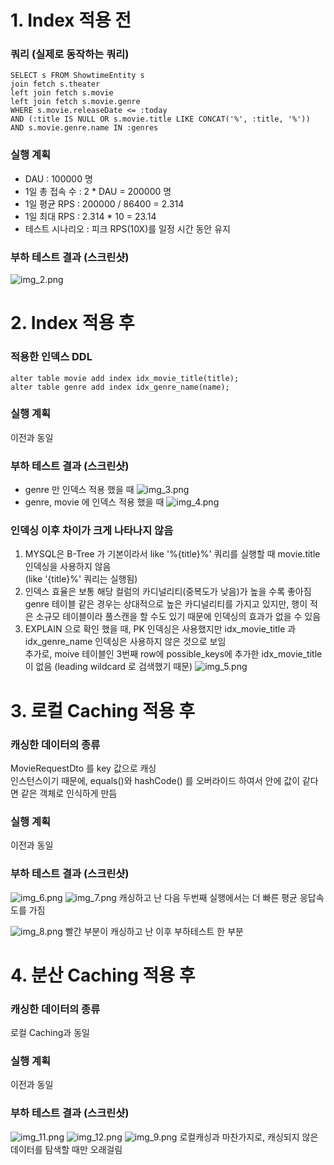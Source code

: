 # 1. Index 적용 전

### 쿼리 (실제로 동작하는 쿼리)
```
SELECT s FROM ShowtimeEntity s  
join fetch s.theater  
left join fetch s.movie  
left join fetch s.movie.genre  
WHERE s.movie.releaseDate <= :today  
AND (:title IS NULL OR s.movie.title LIKE CONCAT('%', :title, '%'))  
AND s.movie.genre.name IN :genres  
```
### 실행 계획
- DAU : 100000 명
- 1일 총 접속 수 : 2 * DAU = 200000 명
- 1일 평균 RPS : 200000 / 86400 = 2.314
- 1일 최대 RPS : 2.314 * 10 = 23.14
- 테스트 시나리오 : 피크 RPS(10X)를 일정 시간 동안 유지

### 부하 테스트 결과 (스크린샷)
![img_2.png](img_2.png)

# 2. Index 적용 후

### 적용한 인덱스 DDL

```
alter table movie add index idx_movie_title(title);
alter table genre add index idx_genre_name(name);
```
### 실행 계획
이전과 동일

### 부하 테스트 결과 (스크린샷)
- genre 만 인덱스 적용 했을 때
![img_3.png](img_3.png)
- genre, movie 에 인덱스 적용 했을 때
![img_4.png](img_4.png)

### 인덱싱 이후 차이가 크게 나타나지 않음  
 1. MYSQL은 B-Tree 가 기본이라서 like '%{title}%' 쿼리를 실행할 때 movie.title 인덱싱을 사용하지 않음  
 (like '{title}%' 쿼리는 실행됨)  
 2. 인덱스 효율은 보통 해당 컬럼의 카디널리티(중복도가 낮음)가 높을 수록 좋아짐  
 genre 테이블 같은 경우는 상대적으로 높은 카디널리티를 가지고 있지만, 행이 적은 소규모 테이블이라 풀스캔을 할 수도 있기 때문에 인덱싱의 효과가 없을 수 있음
 3. EXPLAIN 으로 확인 했을 때, PK 인덱싱은 사용했지만 idx_movie_title 과 idx_genre_name 인덱싱은 사용하지 않은 것으로 보임  
    추가로, moive 테이블인 3번째 row에 possible_keys에 추가한 idx_movie_title이 없음 (leading wildcard 로 검색했기 때문)
  ![img_5.png](img_5.png)


# 3. 로컬 Caching 적용 후

### 캐싱한 데이터의 종류
MovieRequestDto 를 key 값으로 캐싱  
인스턴스이기 때문에, equals()와 hashCode() 를 오버라이드 하여서 안에 값이 같다면 같은 객체로 인식하게 만듬

### 실행 계획
이전과 동일

### 부하 테스트 결과 (스크린샷)
![img_6.png](img_6.png)
![img_7.png](img_7.png)
캐싱하고 난 다음 두번째 실행에서는 더 빠른 평균 응답속도를 가짐

![img_8.png](img_8.png)
빨간 부분이 캐싱하고 난 이후 부하테스트 한 부분
# 4. 분산 Caching 적용 후

### 캐싱한 데이터의 종류
로컬 Caching과 동일

### 실행 계획
이전과 동일

### 부하 테스트 결과 (스크린샷)
![img_11.png](img_11.png)
![img_12.png](img_12.png)
![img_9.png](img_9.png)
로컬캐싱과 마찬가지로, 캐싱되지 않은 데이터를 탐색할 때만 오래걸림

